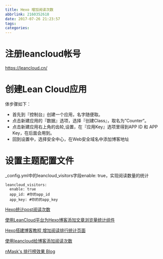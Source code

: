 ```yaml
---
title: Hexo 增加阅读次数
abbrlink: 2160352618
date: 2017-07-26 21:23:57
tags:
categories:
---
```


<!-- more -->

# 注册leancloud帐号
  https://leancloud.cn/
  
# 创建Lean Cloud应用

体步骤如下：

- 首先到『控制台』创建一个应用，名字随便取。
- 点击新建应用的『数据』选项，选择『创建Class』，取名为”Counter“。
- 点击新建应用右上角的齿轮,设置，在『应用Key』选项里得到APP ID 和 APP Key，在后面会用到。
- 回到设置中，选择安全中心，在Web安全域名中添加博客地址

# 设置主题配置文件

_config.yml中的leancloud_visitors字段enable: true，实现阅读数量的统计

```
leancloud_visitors:
  enable: true
  app_id: #你的app_id
  app_key: #你的的app_key
```

[Hexo统计post阅读次数 ](http://www.icafebolger.com/hexo/hexopostcount.html)

[使用LeanCloud平台为Hexo博客添加文章浏览量统计组件](http://crescentmoon.info/2014/12/11/popular-widget/)

[Hexo搭建博客教程 增加阅读排行统计页面](https://thief.one/2017/03/03/Hexo%E6%90%AD%E5%BB%BA%E5%8D%9A%E5%AE%A2%E6%95%99%E7%A8%8B/)

[使用leancloud给博客添加阅读次数](https://qinzhaokun.github.io/2017/06/10/%E4%BD%BF%E7%94%A8leancloud%E7%BB%99%E5%8D%9A%E5%AE%A2%E6%B7%BB%E5%8A%A0%E9%98%85%E8%AF%BB%E6%AC%A1%E6%95%B0/)

[nMask&#39;s 排行榜效果 Blog](https://thief.one/count/)